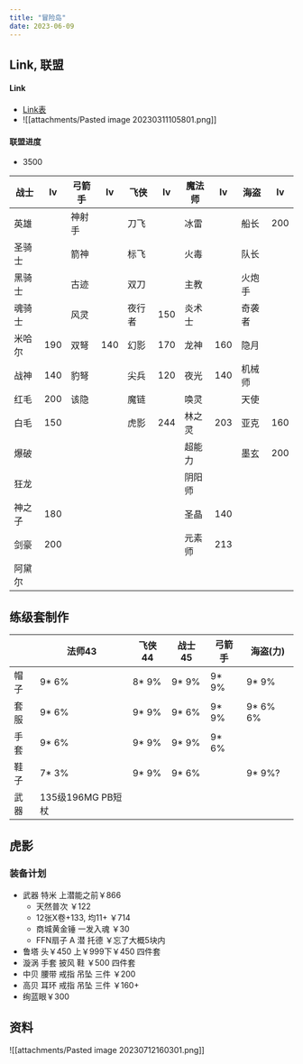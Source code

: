```yaml
---
title: "冒险岛"
date: 2023-06-09
---
```


## Link, 联盟
#### Link
- [Link表](https://www.neoska.me/link.html)
- ![[attachments/Pasted image 20230311105801.png]]

#### 联盟进度
- 3500

| 战士   | lv  | 弓箭手 | lv  | 飞侠   | lv  | 魔法师 | lv  | 海盗   | lv  |
| ------ | --- | ------ | --- | ------ | --- | ------ | --- | ------ | --- |
| 英雄   |     | 神射手 |     | 刀飞   |     | 冰雷   |     | 船长   | 200 |
| 圣骑士 |     | 箭神   |     | 标飞   |     | 火毒   |     | 队长   |     |
| 黑骑士 |     | 古迹   |     | 双刀   |     | 主教   |     | 火炮手 |     |
| 魂骑士 |     | 风灵   |     | 夜行者 | 150 | 炎术士 |     | 奇袭者 |     |
| 米哈尔 | 190 | 双弩   | 140 | 幻影   | 170 | 龙神   | 160 | 隐月   |     |
| 战神   | 140 | 豹弩   |     | 尖兵   | 120 | 夜光   | 140 | 机械师 |     |
| 红毛   | 200 | 该隐   |     | 魔链   |     | 唤灵   |     | 天使   |     |
| 白毛   | 150 |        |     | 虎影   | 244 | 林之灵 | 203 | 亚克   | 160 |
| 爆破   |     |        |     |        |     | 超能力 |     | 墨玄   | 200 |
| 狂龙   |     |        |     |        |     | 阴阳师 |     |        |     |
| 神之子 | 180 |        |     |        |     | 圣晶   | 140 |        |     |
| 剑豪   | 200 |        |     |        |     | 元素师 | 213 |        |     |
| 阿黛尔 |     |        |     |        |     |        |     |        |     |

## 练级套制作

|      | 法师43            | 飞侠 44 | 战士 45 | 弓箭手 | 海盗(力)   |
| ---- | ----------------- | ------- | ------- | ------ | ---------- |
| 帽子 | 9* 6%             | 8* 9%   | 9* 9%   | 9* 9%  | 9* 9%      |
| 套服 | 9* 6%             | 9* 9%   | 9* 6%   | 9* 9%  | 9* 6% 6% |
| 手套 | 9* 6%             | 9* 9%   | 9* 9%   | 9* 6%  |            |
| 鞋子 | 7* 3%             | 9* 9%   | 9* 6%   |        | 9* 9%?     |
| 武器 | 135级196MG PB短杖 |         |         |        |            |


## 虎影
### 装备计划
- 武器 特米 上潜能之前￥866
    - 天然普次 ￥122
    - 12张X卷+133, 均11+ ￥714
    - 商城黄金锤 一发入魂 ￥30
    - FFN扇子 A 潜 托德  ￥忘了大概5块内
- 鲁塔 头￥450 上￥999下￥450 四件套
- 漩涡 手套 披风 鞋 ￥500 四件套
- 中贝 腰带 戒指 吊坠 三件 ￥200
- 高贝 耳环 戒指 吊坠 三件 ￥160+
- 绚蓝眼￥300

## 资料

![[attachments/Pasted image 20230712160301.png]]